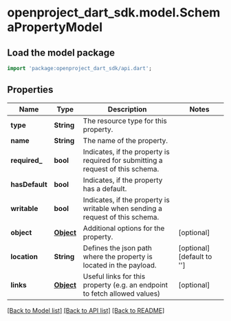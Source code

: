 # openproject_dart_sdk.model.SchemaPropertyModel

## Load the model package
```dart
import 'package:openproject_dart_sdk/api.dart';
```

## Properties
Name | Type | Description | Notes
------------ | ------------- | ------------- | -------------
**type** | **String** | The resource type for this property. | 
**name** | **String** | The name of the property. | 
**required_** | **bool** | Indicates, if the property is required for submitting a request of this schema. | 
**hasDefault** | **bool** | Indicates, if the property has a default. | 
**writable** | **bool** | Indicates, if the property is writable when sending a request of this schema. | 
**object** | [**Object**](.md) | Additional options for the property. | [optional] 
**location** | **String** | Defines the json path where the property is located in the payload. | [optional] [default to '']
**links** | [**Object**](.md) | Useful links for this property (e.g. an endpoint to fetch allowed values) | [optional] 

[[Back to Model list]](../README.md#documentation-for-models) [[Back to API list]](../README.md#documentation-for-api-endpoints) [[Back to README]](../README.md)



